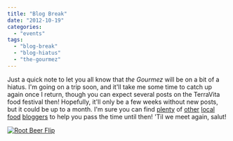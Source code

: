 ```yaml
---
title: "Blog Break"
date: "2012-10-19"
categories:
  - "events"
tags:
  - "blog-break"
  - "blog-hiatus"
  - "the-gourmez"
---
```


Just a quick note to let you all know that _the Gourmez_ will be on a bit of a hiatus. I'm going on a trip soon, and it'll take me some time to catch up again once I return, though you can expect several posts on the TerraVita food festival then! Hopefully, it'll only be a few weeks without new posts, but it could be up to a month. I'm sure you can find [plenty](http://www.greeneatsblog.com "Green Eats Blog") of [other](http://demandy.com/ "Demandy") [local](http://triangleexplorer.com/ "Triangle Explorer") [food](http://carpedurham.com "Carpe Durham") [bloggers](http://www.trianglelocalista.com "Triangle Localista") to help you pass the time until then! 'Til we meet again, salut!




<div class="caption">

[![Root Beer Flip](http://s3.amazonaws.com/thegourmez-wpmedia/2011/09/rootbeerflip.jpg "rootbeerflip")](http://s3.amazonaws.com/thegourmez-wpmedia/2011/09/rootbeerflip.jpg)</div>


